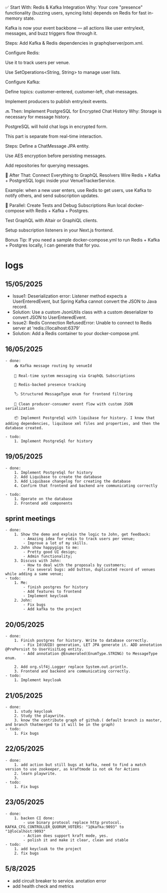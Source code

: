 ✅ Start With: Redis & Kafka Integration
Why:
Your core "presence" functionality (buzzing users, syncing lists) depends on Redis for fast in-memory state.

Kafka is now your event backbone — all actions like user entry/exit, messages, and buzz triggers flow through it.

Steps:
Add Kafka & Redis dependencies in graphqlserver/pom.xml.

Configure Redis:

Use it to track users per venue.

Use SetOperations<String, String> to manage user lists.

Configure Kafka:

Define topics: customer-entered, customer-left, chat-messages.

Implement producers to publish entry/exit events.

🔜 Then: Implement PostgreSQL for Encrypted Chat History
Why:
Storage is necessary for message history.

PostgreSQL will hold chat logs in encrypted form.

This part is separate from real-time interaction.

Steps:
Define a ChatMessage JPA entity.

Use AES encryption before persisting messages.

Add repositories for querying messages.

🔁 After That: Connect Everything to GraphQL Resolvers
Wire Redis + Kafka + PostgreSQL logic inside your VenueTrackerService.

Example: when a new user enters, use Redis to get users, use Kafka to notify others, and send subscription updates.

🧪 Parallel: Create Tests and Debug Subscriptions
Run local docker-compose with Redis + Kafka + Postgres.

Test GraphQL with Altair or GraphiQL clients.

Setup subscription listeners in your Next.js frontend.

Bonus Tip:
If you need a sample docker-compose.yml to run Redis + Kafka + Postgres locally, I can generate that for you.

# logs
## 15/05/2025
  - Issue1: Deserialization error: Listener method expects a UserEnteredEvent, but Spring Kafka cannot convert the JSON to Java record.
  - Solution: Use a custom JsonUtils class with a custom deserializer to convert JSON to UserEnteredEvent. 
  - Issue2: Redis Connection RefusedError: Unable to connect to Redis server at 'redis://localhost:6379'
  - Solution: Add a Redis container to your docker-compose.yml.
## 16/05/2025
    - done: 
        📥 Kafka message routing by venueId

        📣 Real-time system messaging via GraphQL Subscriptions

        🔁 Redis-backed presence tracking

        🏷️ Structured MessageType enum for frontend filtering

        🔄 Clean producer-consumer event flow with custom JSON serialization

        📦 Implement PostgreSql with liquibase for history. I know that adding dependencies, liquibase xml files and properties, and then the database created.

    - todo:
        1. Implement PostgreSql for history  
## 19/05/2025
    - done:
        1. Implement PostgreSql for history
        2. Add Liquibase to create the database
        3. Add Liquibase changelog for creating the database
        4. Confirm that frontend and backend are communicating correctly

    - todo:
        1. Operate on the database
        2. Frontend add components
## sprint meetings
    - done:
        1. Show the demo and explain the logic to John, get feedback:
            - Amazing idea for redis to track users per venue;
            - Improve a lot of my skills.
        2. John show happygigs to me:
            - Pretty good UI design;
            - Admin functionality;
        3. Discuss with John:
            - How to deal with the proposals by customers;
            - Fix several bugs: add button, duplicated record of venues while adding a same venue;
    - todo:
        1. Me: 
            - finish postgres for history
            - Add features to frontend
            - Implement keycloak
        2. John: 
            - Fix bugs
            - Add kafka to the project
## 20/05/2025
    - done:
        1. Finish postgres for history. Write to database correctly.
            - Fix Id(UUID) generation, LET JPA generate it. ADD annotation @PrePersist to UserVisitLog entity.
            - Add annotation @Enumerated(EnumType.STRING) to MessageType enum.
        
        2. Add org.slf4j.Logger replace System.out.println.
        3. Frontend and backend are communicating correctly.
    - todo:
        1. Implement keycloak
## 21/05/2025
    - done:
        1. study keycloak
        2. Study the playwrite. 
        3. know the contribute graph of github.( default branch is master, and branch thatmerged to it will be in the graph)
    - todo:
        1. Fix bugs
## 22/05/2025
    - done:
        1. add action but still bugs at kafka, need to find a match version to use zookeeper, as kraftmode is not ok for Actions
        2. learn playwrite. 
        3. 
    - todo:
        1. Fix bugs
## 23/05/2025
    - done:
        1. backen CI done:
            - use binary protocol replace http protocol. KAFKA_CFG_CONTROLLER_QUORUM_VOTERS: "1@kafka:9093" to "1@localhost:9093"
            - Action does support kraft mode, yes.
            - polish it and make it clear, clean and stable
    - todo:
        1. add keycloak to the project
        2. fix bugs

## 5/8/2025
 - add circuit breaker to service. anotation error
 - add health check and metrics 
 